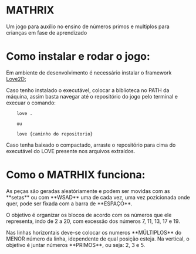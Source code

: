 # MATHRIX

<p> Um jogo para auxílio no ensino de números primos e multiplos para crianças em fase de aprendizado </p>

# Como instalar e rodar o jogo:

<p>Em ambiente de desenvolvimento é necessário instalar o framework <a href='https://love2d.org'>Love2D</a>;</p>
<p>Caso tenho instalado o executável, colocar a biblioteca no PATH da máquina, assim basta navegar até o repositório do jogo pelo terminal e execuar o comando:</p>

```
    love .

    ou

    love {caminho do repositorio}
```

<p>Caso tenha baixado o compactado, arraste o repositório para cima do executável do LOVE presente nos arquivos extraídos.</p>

# Como o MATRHIX funciona:

<p>As peças são geradas aleatóriamente e podem ser movidas com as **setas** ou com **WSAD** uma de cada vez, uma vez pozicionada onde quer, pode ser fixada com a barra de **ESPAÇO**.</p>
<p>O objetivo é organizar os blocos de acordo com os números que ele representa, indo de 2 a 20, com excessão dos números 7, 11, 13, 17 e 19.</p>
<p>Nas linhas horizontais deve-se colocar os numeros **MÚLTIPLOS** do MENOR número da linha, idependente de qual posição esteja. Na vertical, o objetivo é juntar números **PRIMOS**, ou seja: 2, 3 e 5.</p>
